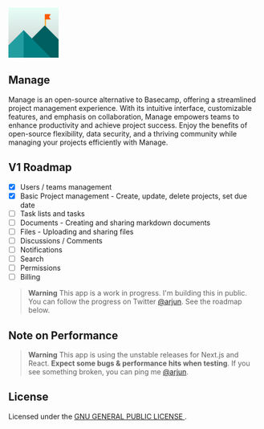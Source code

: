 <img width="100" src="https://github.com/techulus/manage/blob/main/public/images/logo.png?raw=true" />

## Manage

Manage is an open-source alternative to Basecamp, offering a streamlined project management experience. With its intuitive interface, customizable features, and emphasis on collaboration, Manage empowers teams to enhance productivity and achieve project success. Enjoy the benefits of open-source flexibility, data security, and a thriving community while managing your projects efficiently with Manage.

## V1 Roadmap

- [x] Users / teams management
- [x] Basic Project management - Create, update, delete projects, set due date
- [ ] Task lists and tasks
- [ ] Documents - Creating and sharing markdown documents
- [ ] Files - Uploading and sharing files
- [ ] Discussions / Comments
- [ ] Notifications
- [ ] Search
- [ ] Permissions
- [ ] Billing

> **Warning**
> This app is a work in progress. I'm building this in public. You can follow the progress on Twitter [@arjun](https://twitter.com/arjun).
> See the roadmap below.

## Note on Performance

> **Warning**
> This app is using the unstable releases for Next.js and React.
> **Expect some bugs & performance hits when testing**.
> If you see something broken, you can ping me [@arjun](https://twitter.com/arjun).

## License

Licensed under the [GNU GENERAL PUBLIC LICENSE
](https://github.com/techulus/manage/blob/main/LICENSE.md).